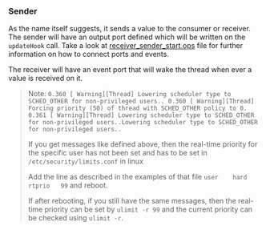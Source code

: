 ### Sender

As the name itself suggests, it sends a value to the consumer or receiver. The sender will have an output port defined which will be written on the `updateHook` call. Take a look at [receiver_sender_start.ops](../receiver_sender_start.ops) file for further information on how to connect ports and events.

The receiver will have an event port that will wake the thread when ever a value is received on it. 

> Note: `0.360 [ Warning][Thread] Lowering scheduler type to SCHED_OTHER for non-privileged users..
> 0.360 [ Warning][Thread] Forcing priority (50) of thread with SCHED_OTHER policy to 0.
> 0.361 [ Warning][Thread] Lowering scheduler type to SCHED_OTHER for non-privileged users..Lowering scheduler type to SCHED_OTHER for non-privileged users..`
>
> If you get messages like defined above, then the real-time priority for the specific user has not been set and has to be set in `/etc/security/limits.conf` in linux
>
> Add the line as described in the examples of that file `user    hard    rtprio   99` and reboot.
>
> If after rebooting, if you still have the same messages, then the real-time priority can be set by `ulimit -r 99` and the current priority can be checked using `ulimit -r`.

